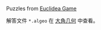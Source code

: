 Puzzles from [Euclidea Game](https://www.euclidea.xyz/)

解答文件 `*.algeo` 在 [大角几何](https://algeo.easeplay.vip/) 中查看。